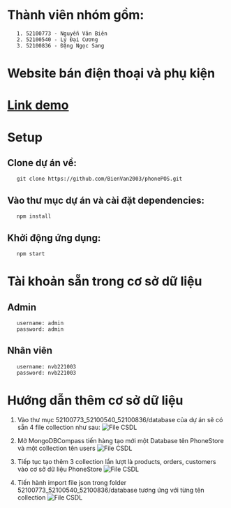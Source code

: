 # Thành viên nhóm gồm:
       1. 52100773 - Nguyễn Văn Biên
       2. 52100540 - Lý Đại Cương
       3. 52100836 - Đặng Ngọc Sang

# Website bán điện thoại và phụ kiện

# [Link demo](https://youtu.be/R733hIhrQzk)

# Setup

## Clone dự án về:
       git clone https://github.com/BienVan2003/phonePOS.git
## Vào thư mục dự án và cài đặt dependencies:
       npm install
## Khởi động ứng dụng:
       npm start

# Tài khoản sẵn trong cơ sở dữ liệu
## Admin
       username: admin
       password: admin
## Nhân viên
       username: nvb221003
       password: nvb221003

# Hướng dẫn thêm cơ sở dữ liệu

1. Vào thư mục 52100773_52100540_52100836/database của dự án sẽ có sẵn 4 file collection như sau:
![File CSDL](https://i.imgur.com/eUqzG8P.png)

2. Mở MongoDBCompass tiến hàng tạo mới một Database tên PhoneStore và một collection tên users
![File CSDL](https://i.imgur.com/8q0CDVn.png)

3. Tiếp tục tạo thêm 3 collection lần lượt là products, orders, customers vào cơ sở dữ liệu PhoneStore
![File CSDL](https://i.imgur.com/w7qZgbO.png)

4. Tiến hành import file json trong folder 52100773_52100540_52100836/database tương ứng với từng tên collection
![File CSDL](https://i.imgur.com/EZuO5pB.png)
